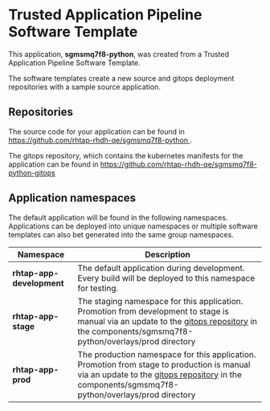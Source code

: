 # Trusted Application Pipeline Software Template

This application, **sgmsmq7f8-python**, was created from a Trusted Application Pipeline Software Template.

The software templates create a new source and gitops deployment repositories with a sample source application. 

## Repositories

The source code for your application can be found in [https://github.com/rhtap-rhdh-qe/sgmsmq7f8-python ](https://github.com/rhtap-rhdh-qe/sgmsmq7f8-python ).
 
The gitops repository, which contains the kubernetes manifests for the application can be found in 
[https://github.com/rhtap-rhdh-qe/sgmsmq7f8-python-gitops ](https://github.com/rhtap-rhdh-qe/sgmsmq7f8-python-gitops ) 

## Application namespaces 

The default application will be found in the following namespaces. Applications can be deployed into unique namespaces or multiple software templates can also bet generated into the same group namespaces.  

|  Namespace   |  Description   |  
| -------- | -------- |   
| **rhtap-app-development** | The default application during development. Every build will be deployed to this namespace for testing. | 
| **rhtap-app-stage** | The staging namespace for this application. Promotion from development to stage is manual via an update to the [gitops repository](https://github.com/rhtap-rhdh-qe/sgmsmq7f8-python-gitops ) in the components/sgmsmq7f8-python/overlays/prod directory |  
| **rhtap-app-prod** | The production namespace for this application. Promotion from stage to production is manual via an update to the [gitops repository](https://github.com/rhtap-rhdh-qe/sgmsmq7f8-python-gitops ) in the components/sgmsmq7f8-python/overlays/prod directory | 